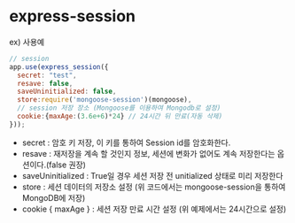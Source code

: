 # express-session

ex) 사용예
```javascript
// session
app.use(express_session({
  secret: "test", 
  resave: false, 
  saveUninitialized: false,
  store:require('mongoose-session')(mongoose), 
  // session 저장 장소 (Mongoose를 이용하여 Mongodb로 설정)
  cookie:{maxAge:(3.6e+6)*24} // 24시간 뒤 만료(자동 삭제)
}));
```

- secret : 암호 키 저장, 이 키를 통하여 Session id를 암호화한다.
- resave :  재저장을 계속 할 것인지 정보, 세션에 변화가 없어도 계속 저장한다는 옵션이다.(false 권장)
- saveUninitialized : True일 경우 세션 저장 전 unitialized 상태로 미리 저장한다
- store : 세션 데이터의 저장소 설정 (위 코드에서는 mongoose-session을 통하여 MongoDB에 저장)
- cookie { maxAge } : 세션 저장 만료 시간 설정 (위 예제에서는 24시간으로 설정)